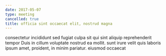 ```yaml
---
date: 2017-05-07
type: meeting
cancelled: true
title: officia sint occaecat elit, nostrud magna
---
```

consectetur incididunt sed fugiat culpa sit qui sint aliquip reprehenderit tempor Duis in cillum voluptate nostrud ea mollit. sunt irure velit quis laboris ipsum amet, proident, in minim pariatur. eiusmod occaecat